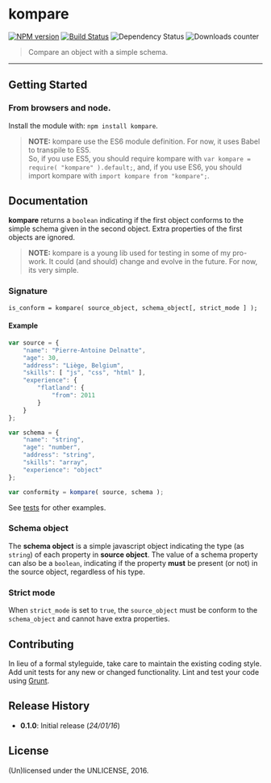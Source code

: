 # kompare

[![NPM version](http://img.shields.io/npm/v/kompare.svg)](https://www.npmjs.com/package/kompare) [![Build Status](http://img.shields.io/travis/leny/kompare.svg)](https://travis-ci.org/leny/kompare) ![Dependency Status](https://david-dm.org/leny/kompare.svg) ![Downloads counter](http://img.shields.io/npm/dm/kompare.svg)

> Compare an object with a simple schema.

* * *

## Getting Started

### From **browsers** and **node**.

Install the module with: `npm install kompare`.

> **NOTE:** kompare use the ES6 module definition. For now, it uses Babel to transpile to ES5.  
> So, if you use ES5, you should require kompare with `var kompare = require( "kompare" ).default;`, and, if you use ES6, you should import kompare with `import kompare from "kompare";`.

## Documentation

**kompare** returns a `boolean` indicating if the first object conforms to the simple schema given in the second object. Extra properties of the first objects are ignored.

> **NOTE:** kompare is a young lib used for testing in some of my pro-work. It could (and should) change and evolve in the future. For now, its very simple.

### Signature

`is_conform = kompare( source_object, schema_object[, strict_mode ] );`

#### Example

```javascript
var source = {
    "name": "Pierre-Antoine Delnatte",
    "age": 30,
    "address": "Liège, Belgium",
    "skills": [ "js", "css", "html" ],
    "experience": {
        "flatland": {
            "from": 2011
        }
    }
};

var schema = {
    "name": "string",
    "age": "number",
    "address": "string",
    "skills": "array",
    "experience": "object"
};

var conformity = kompare( source, schema );

```

See [tests](./test/kompare_test.js) for other examples.

### Schema object

The **schema object** is a simple javascript object indicating the type (as `string`) of each property in **source object**. The value of a schema property can also be a `boolean`, indicating if the property **must** be present (or not) in the source object, regardless of his type.

### Strict mode

When `strict_mode` is set to `true`, the `source_object` must be conform to the `schema_object` and cannot have extra properties.

## Contributing

In lieu of a formal styleguide, take care to maintain the existing coding style. Add unit tests for any new or changed functionality. Lint and test your code using [Grunt](http://gruntjs.com/).

## Release History

* **0.1.0**: Initial release (*24/01/16*)

## License
(Un)licensed under the UNLICENSE, 2016.
